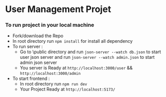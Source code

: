 # User Management Projet 

### To run project in your local machine
* Fork/download the Repo
* In root directory run `npm install` for install all dependency 
* To run server :
    * Go to \public directory and run `json-server --watch db.json` to start user json server and run `json-server --watch admin.json` to start admin json server
    * You server is Ready at `http://localhost:3000/user`  && `http://localhost:3000/admin`
* To start frontend :
    * In root directory run `npm run dev`
    * Your Project Ready at `http://localhost:5173/` 

